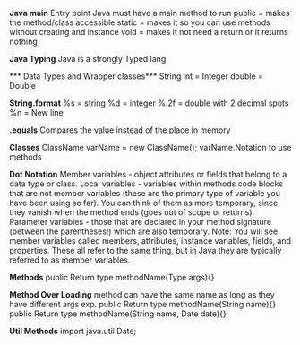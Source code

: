 **Java main**
Entry point
Java must have a main method to run
public = makes the method/class accessible
static = makes it so you can use methods without creating and instance 
void = makes it not need a return or it returns nothing

**Java Typing**
Java is a strongly Typed lang



*** Data Types and Wrapper classes***
String
int = Integer
double = Double

**String.format**
%s = string
%d = integer
%.2f = double with 2 decimal spots
%n = New line

**.equals**
Compares the value instead of the place in memory 

**Classes**
ClassName varName = new ClassName();
varName.Notation to use methods 

**Dot Notation**
Member variables - object attributes or fields that belong to a data type or class.
Local variables - variables within methods code blocks that are not member variables (these are the primary type of variable you have been using so far). You can think of them as more temporary, since they vanish when the method ends (goes out of scope or returns).
Parameter variables - those that are declared in your method signature (between the parentheses!) which are also temporary.
Note: You will see member variables called members, attributes, instance variables, fields, and properties. These all refer to the same thing, but in Java they are typically referred to as member variables.

**Methods**
public Return type methodName(Type args){}

**Method Over Loading**
method can have the same name as long as they have different args
exp.
public Return type methodName(String name){}
public Return type methodName(String name, Date date){}

**Util Methods**
import java.util.Date;
